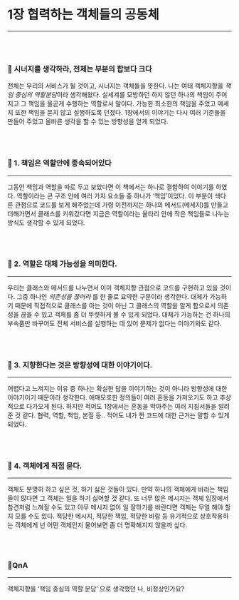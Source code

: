 # 1장 협력하는 객체들의 공동체

---
<br>
<br>

### 🚀 시너지를 생각하라, 전체는 부분의 합보다 크다

전체는 우리의 서비스가 될 것이고, 시너지는 객체들을 뜻한다.
나는 여태 객체지향을 *책임 중심의 역할분담*이라 생각해왔다.
실세계를 모방하던 하지 않던 하나의 책임이 주어지고 그 책임을 올곧게 수행하는 역할로서 말이다.
가능한 최소한의 책임을 주었고 메세지 또한 책임을 묻지 않고 실행하도록 던졌다.
1장에서의 이야기는 다시 여러 기준들을 만들어 주었고 올바른 생각을 할 수 있는 방향성을 얻게 되었다.

<br>
<br>

### 🎯 1. 책임은 역할안에 종속되어있다

---

그동안 책임과 역할을 따로 두고 보았다면 이 책에서는 하나로 결합하여 이야기를 하였다.
역할이라는 큰 구조 안에 여러 가지 요소들 중 하나가 ‘책임’이었다.
이 부분이 색다른 관점으로 코드를 보게 해주었는데
가령 이전까지는 하나의 메서드(메세지)를 만들고 더해가면서 클래스를 키워갔다면
지금은 역할이라는 울타리 안에 작은 책임들로 나누는 방식도 생각할 수 있게 되었다.

<br>
<br>

### 🎯 2. 역할은 대체 가능성을 의미한다.

---

우리는 클래스와 메서드를 나누면서 이미 객체지향 관점으로 코드를 구현하고 있을 것이다.
그중 하나인 *의존성을 끊어라* 를 한 줄로 요약한 구문이라 생각한다.
대체가 가능하기 때문에 직접적으로 클래스를 아는 것이 아닌 그 클래스의 역할을 알게 함으로서
의존성을 끊을 수 있고 객체를 좀 더 뚜렷하게 볼 수 있게 되었다.
대체가 가능하는 건 하나의 부속품만 바꾸어도 전체 서비스를 실행하는 데 있어 문제가 없다는 이야기와도 같다.

<br>
<br>

### 🎯 3. 지향한다는 것은 방향성에 대한 이야기이다.

---

어렵다고 느껴지는 이유 중 하나는 확실한 답을 이야기하는 것이 아니라 방향성에 대한 이야기이기 때문이라 생각한다.
애매모호한 정의들이 여러 혼동을 가져오기도 하고 추상적으로 다가오게 된다.
하지만 적어도 1장에서는 혼동을 막아주는 여러 지침서들을 알려준 것 같다.
협력, 역할, 책임, 본질 등.. 적어도 내가 짠 코드에 대한 근거는 말할 수 있게 되었다.

<br>
<br>

### 🎯 4. 객체에게 직접 묻다.

---

객체도 분명히 하고 싶은 것, 하기 싫은 것들이 있다.
만약 하나의 객체에게 바라는 책임들이 많다면 그 객체는 일을 하기 싫어할 것 같다.
또 너무 많은 메시지는 객체 입장에서 참견처럼 느껴질 수도 있고 아무 메시지 없이 일 잘하기를 바란다면
객체는 무얼 해야 할지 모를 수도 있다. 적당한 메시지, 적당한 책임, 적당한 바람 등 유기적으로 상호작용하는
객체에게 넌 어떤 객체인지 물어보면 좀 더 명확해지지 않을까 싶다.

<br>
<br>

### 🎯QnA

---

객체지향을 ‘책임 중심의 역할 분담’ 으로 생각했던 나, 비정상인가요?